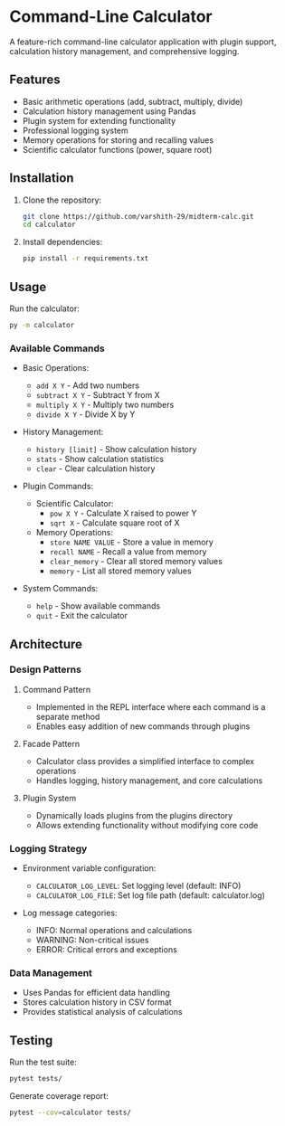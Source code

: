 # Command-Line Calculator

A feature-rich command-line calculator application with plugin support, calculation history management, and comprehensive logging.

## Features

- Basic arithmetic operations (add, subtract, multiply, divide)
- Calculation history management using Pandas
- Plugin system for extending functionality
- Professional logging system
- Memory operations for storing and recalling values
- Scientific calculator functions (power, square root)

## Installation

1. Clone the repository:
   ```bash
   git clone https://github.com/varshith-29/midterm-calc.git
   cd calculator
   ```

2. Install dependencies:
   ```bash
   pip install -r requirements.txt
   ```

## Usage

Run the calculator:
```bash
py -m calculator
```

### Available Commands

- Basic Operations:
  - `add X Y` - Add two numbers
  - `subtract X Y` - Subtract Y from X
  - `multiply X Y` - Multiply two numbers
  - `divide X Y` - Divide X by Y

- History Management:
  - `history [limit]` - Show calculation history
  - `stats` - Show calculation statistics
  - `clear` - Clear calculation history

- Plugin Commands:
  - Scientific Calculator:
    - `pow X Y` - Calculate X raised to power Y
    - `sqrt X` - Calculate square root of X
  - Memory Operations:
    - `store NAME VALUE` - Store a value in memory
    - `recall NAME` - Recall a value from memory
    - `clear_memory` - Clear all stored memory values
    - `memory` - List all stored memory values

- System Commands:
  - `help` - Show available commands
  - `quit` - Exit the calculator

## Architecture

### Design Patterns

1. Command Pattern
   - Implemented in the REPL interface where each command is a separate method
   - Enables easy addition of new commands through plugins

2. Facade Pattern
   - Calculator class provides a simplified interface to complex operations
   - Handles logging, history management, and core calculations

3. Plugin System
   - Dynamically loads plugins from the plugins directory
   - Allows extending functionality without modifying core code

### Logging Strategy

- Environment variable configuration:
  - `CALCULATOR_LOG_LEVEL`: Set logging level (default: INFO)
  - `CALCULATOR_LOG_FILE`: Set log file path (default: calculator.log)

- Log message categories:
  - INFO: Normal operations and calculations
  - WARNING: Non-critical issues
  - ERROR: Critical errors and exceptions

### Data Management

- Uses Pandas for efficient data handling
- Stores calculation history in CSV format
- Provides statistical analysis of calculations

## Testing

Run the test suite:
```bash
pytest tests/
```

Generate coverage report:
```bash
pytest --cov=calculator tests/
```
